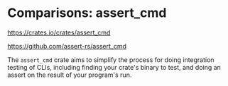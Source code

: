 # Comparisons: assert_cmd

https://crates.io/crates/assert_cmd

https://github.com/assert-rs/assert_cmd

The `assert_cmd` crate aims to simplify the process for doing integration testing of CLIs, including finding your crate's binary to test, and doing an assert on the result of your program's run.

